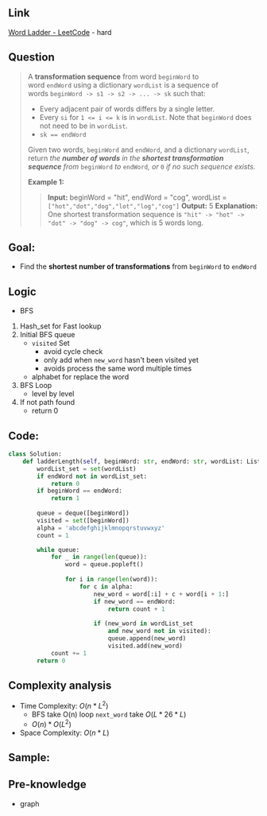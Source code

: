 ## Link
[Word Ladder - LeetCode](https://leetcode.com/problems/word-ladder/description/) - hard
## Question
>A **transformation sequence** from word `beginWord` to word `endWord` using a dictionary `wordList` is a sequence of words `beginWord -> s1 -> s2 -> ... -> sk` such that:
>
> - Every adjacent pair of words differs by a single letter.
> - Every `si` for `1 <= i <= k` is in `wordList`. Note that `beginWord` does not need to be in `wordList`.
> - `sk == endWord`
>
> Given two words, `beginWord` and `endWord`, and a dictionary `wordList`, return _the **number of words** in the **shortest transformation sequence** from_ `beginWord` _to_ `endWord`_, or_ `0` _if no such sequence exists._
>
> **Example 1:**
>> **Input:** beginWord = "hit", endWord = "cog", wordList = `["hot","dot","dog","lot","log","cog"]`
>> **Output:** 5
>> **Explanation:** One shortest transformation sequence is `"hit" -> "hot" -> "dot" -> "dog" -> cog"`, which is 5 words long.

## Goal:
- Find the **shortest number of transformations** from `beginWord` to `endWord`
## Logic
- BFS
1. Hash_set for Fast lookup
2. Initial BFS queue
	- `visited` Set
		- avoid cycle check
		- only add when `new_word` hasn't been visited yet
		- avoids process the same word multiple times
	- alphabet for replace the word
3. BFS Loop
	- level by level
4. If not path found
	- return 0
## Code:
```python
class Solution:
    def ladderLength(self, beginWord: str, endWord: str, wordList: List[str]) -> int:
        wordList_set = set(wordList)
        if endWord not in wordList_set:
            return 0
        if beginWord == endWord:
            return 1
        
        queue = deque([beginWord])
        visited = set([beginWord])
        alpha = 'abcdefghijklmnopqrstuvwxyz'
        count = 1

        while queue:
            for _ in range(len(queue)):
                word = queue.popleft()
                
                for i in range(len(word)):
                    for c in alpha:
                        new_word = word[:i] + c + word[i + 1:]
                        if new_word == endWord:
                            return count + 1
            
                        if (new_word in wordList_set 
                            and new_word not in visited):
                            queue.append(new_word)
                            visited.add(new_word)
            count += 1
        return 0
```

## Complexity analysis
- Time Complexity: $O(n*L^2)$
	- BFS take O(n) loop `next_word` take $O(L*26*L)$
	- $O(n) * O(L^2)$
- Space Complexity: $O(n*L)$

## Sample: 


## Pre-knowledge
- graph
